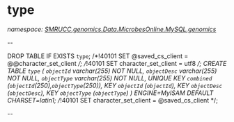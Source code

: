 ﻿# type
_namespace: [SMRUCC.genomics.Data.MicrobesOnline.MySQL.genomics](./index.md)_

--
 
 DROP TABLE IF EXISTS `type`;
 /*!40101 SET @saved_cs_client = @@character_set_client */;
 /*!40101 SET character_set_client = utf8 */;
 CREATE TABLE `type` (
 `objectId` varchar(255) NOT NULL,
 `objectDesc` varchar(255) NOT NULL,
 `objectType` varchar(255) NOT NULL,
 UNIQUE KEY `combined` (`objectId`(250),`objectType`(250)),
 KEY `objectId` (`objectId`),
 KEY `objectDesc` (`objectDesc`),
 KEY `objectType` (`objectType`)
 ) ENGINE=MyISAM DEFAULT CHARSET=latin1;
 /*!40101 SET character_set_client = @saved_cs_client */;
 
 --




